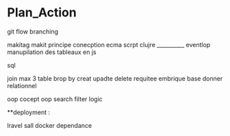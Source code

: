 # Plan_Action

git flow branching 

makitag 
makit principe conecption
ecma scrpt clujre __________ eventlop
manupilation des tableaux en js 



sql 

join max 3 table 
brop by 
creat upadte delete
requitee embrique
base donner relationnel 

oop 
cocept oop
search filter
logic 

**deployment :

lravel sall
docker 
dependance 







